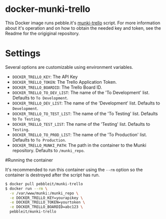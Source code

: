 # docker-munki-trello

This Docker image runs pebble.it's [munki-trello](https://github.com/pebbleit/munki-trello) script. For more information about it's operation and on how to obtain the needed key and token, see the Readme for the origiginal repository.

# Settings

Several options are customizable using environment variables.

* ``DOCKER_TRELLO_KEY``: The API Key
* ``DOCKER_TRELLO_TOKEN``: The Trello Application Token.
* ``DOCKER_TRELLO_BOARDID``: The Trello Board ID.
* ``DOCKER_TRELLO_TO_DEV_LIST``: The name of the 'To Development' list. Defaults to ``To Development``.
* ``DOCKER_TRELLO_DEV_LIST``: The name of the 'Development' list. Defaults to ``Development``.
* ``DOCKER_TRELLO_TO_TEST_LIST``: The name of the 'To Testing' list. Defaults to ``To Testing``.
* ``DOCKER_TRELLO_TEST_LIST``: The name of the 'Testing' list. Defaults to ``Testing``.
* ``DOCKER_TRELLO_TO_PROD_LIST``: The name of the 'To Production' list. Defaults to ``To Production``.
* ``DOCKER_TRELLO_MUNKI_PATH``: The path in the container to the Munki repository. Defaults to ``/munki_repo``.


#Running the container

It's recommended to run this container using the ``--rm`` option so the container is destroyed after the script has run.

```bash
$ docker pull pebbleit/munki-trello
$ docker run --rm \
  -v /var/www/munki:/munki_repo \
  -e DOCKER_TRELLO_KEY=yourapikey \
  -e DOCKER_TRELLO_TOKEN=yourtoken \
  -e DOCKER_TRELLO_BOARDID=abc123 \
  pebbleit/munki-trello
```
